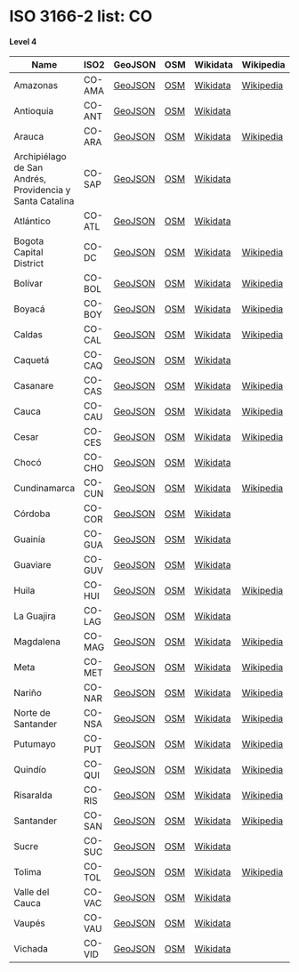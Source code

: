 # ISO 3166-2 list: CO


#### Level 4
Name | ISO2 | GeoJSON | OSM | Wikidata | Wikipedia | population 
--- | --- | --- | --- | --- | --- | --: 
Amazonas | CO-AMA | [GeoJSON](../../export/geojson/q8/iso2/CO/CO-AMA.geojson) | [OSM](https://www.openstreetmap.org/relation/1303962) | [Wikidata](https://www.wikidata.org/wiki/Q44724) | [Wikipedia](http://en.wikipedia.org/wiki/es%3AAmazonas%20%28Colombia%29) | 
Antioquia | CO-ANT | [GeoJSON](../../export/geojson/q8/iso2/CO/CO-ANT.geojson) | [OSM](https://www.openstreetmap.org/relation/1315120) | [Wikidata](https://www.wikidata.org/wiki/Q123304) |  | 6,690,980
Arauca | CO-ARA | [GeoJSON](../../export/geojson/q8/iso2/CO/CO-ARA.geojson) | [OSM](https://www.openstreetmap.org/relation/1388045) | [Wikidata](https://www.wikidata.org/wiki/Q230223) | [Wikipedia](http://en.wikipedia.org/wiki/es%3AArauca%20%28Colombia%29) | 270,708
Archipiélago de San Andrés, Providencia y Santa Catalina | CO-SAP | [GeoJSON](../../export/geojson/q8/iso2/CO/CO-SAP.geojson) | [OSM](https://www.openstreetmap.org/relation/2181889) | [Wikidata](https://www.wikidata.org/wiki/Q26855) |  | 
Atlántico | CO-ATL | [GeoJSON](../../export/geojson/q8/iso2/CO/CO-ATL.geojson) | [OSM](https://www.openstreetmap.org/relation/1315209) | [Wikidata](https://www.wikidata.org/wiki/Q230882) |  | 2,546,138
Bogota Capital District | CO-DC | [GeoJSON](../../export/geojson/q8/iso2/CO/CO-DC.geojson) | [OSM](https://www.openstreetmap.org/relation/1387968) | [Wikidata](https://www.wikidata.org/wiki/Q2841) | [Wikipedia](http://en.wikipedia.org/wiki/es%3ABogot%C3%A1) | 7,980,001
Bolívar | CO-BOL | [GeoJSON](../../export/geojson/q8/iso2/CO/CO-BOL.geojson) | [OSM](https://www.openstreetmap.org/relation/1316581) | [Wikidata](https://www.wikidata.org/wiki/Q230597) | [Wikipedia](http://en.wikipedia.org/wiki/es%3ABol%C3%ADvar%20%28Colombia%29) | 2,122,021
Boyacá | CO-BOY | [GeoJSON](../../export/geojson/q8/iso2/CO/CO-BOY.geojson) | [OSM](https://www.openstreetmap.org/relation/1390144) | [Wikidata](https://www.wikidata.org/wiki/Q121233) | [Wikipedia](http://en.wikipedia.org/wiki/es%3ABoyac%C3%A1) | 
Caldas | CO-CAL | [GeoJSON](../../export/geojson/q8/iso2/CO/CO-CAL.geojson) | [OSM](https://www.openstreetmap.org/relation/396705) | [Wikidata](https://www.wikidata.org/wiki/Q230607) | [Wikipedia](http://en.wikipedia.org/wiki/es%3ACaldas) | 
Caquetá | CO-CAQ | [GeoJSON](../../export/geojson/q8/iso2/CO/CO-CAQ.geojson) | [OSM](https://www.openstreetmap.org/relation/1394843) | [Wikidata](https://www.wikidata.org/wiki/Q13985) |  | 483,834
Casanare | CO-CAS | [GeoJSON](../../export/geojson/q8/iso2/CO/CO-CAS.geojson) | [OSM](https://www.openstreetmap.org/relation/1392025) | [Wikidata](https://www.wikidata.org/wiki/Q13984) | [Wikipedia](http://en.wikipedia.org/wiki/es%3ACasanare) | 375,258
Cauca | CO-CAU | [GeoJSON](../../export/geojson/q8/iso2/CO/CO-CAU.geojson) | [OSM](https://www.openstreetmap.org/relation/1392085) | [Wikidata](https://www.wikidata.org/wiki/Q230602) | [Wikipedia](http://en.wikipedia.org/wiki/es%3ACauca%20%28Colombia%29) | 
Cesar | CO-CES | [GeoJSON](../../export/geojson/q8/iso2/CO/CO-CES.geojson) | [OSM](https://www.openstreetmap.org/relation/1317223) | [Wikidata](https://www.wikidata.org/wiki/Q234916) | [Wikipedia](http://en.wikipedia.org/wiki/es%3ACesar) | 
Chocó | CO-CHO | [GeoJSON](../../export/geojson/q8/iso2/CO/CO-CHO.geojson) | [OSM](https://www.openstreetmap.org/relation/1322131) | [Wikidata](https://www.wikidata.org/wiki/Q230584) |  | 
Cundinamarca | CO-CUN | [GeoJSON](../../export/geojson/q8/iso2/CO/CO-CUN.geojson) | [OSM](https://www.openstreetmap.org/relation/1305533) | [Wikidata](https://www.wikidata.org/wiki/Q232564) | [Wikipedia](http://en.wikipedia.org/wiki/es%3ACundinamarca) | 
Córdoba | CO-COR | [GeoJSON](../../export/geojson/q8/iso2/CO/CO-COR.geojson) | [OSM](https://www.openstreetmap.org/relation/1321032) | [Wikidata](https://www.wikidata.org/wiki/Q234912) |  | 
Guainía | CO-GUA | [GeoJSON](../../export/geojson/q8/iso2/CO/CO-GUA.geojson) | [OSM](https://www.openstreetmap.org/relation/1385038) | [Wikidata](https://www.wikidata.org/wiki/Q238645) |  | 
Guaviare | CO-GUV | [GeoJSON](../../export/geojson/q8/iso2/CO/CO-GUV.geojson) | [OSM](https://www.openstreetmap.org/relation/1380540) | [Wikidata](https://www.wikidata.org/wiki/Q272885) |  | 
Huila | CO-HUI | [GeoJSON](../../export/geojson/q8/iso2/CO/CO-HUI.geojson) | [OSM](https://www.openstreetmap.org/relation/1396291) | [Wikidata](https://www.wikidata.org/wiki/Q234920) | [Wikipedia](http://en.wikipedia.org/wiki/es%3AHuila) | 
La Guajira | CO-LAG | [GeoJSON](../../export/geojson/q8/iso2/CO/CO-LAG.geojson) | [OSM](https://www.openstreetmap.org/relation/1321379) | [Wikidata](https://www.wikidata.org/wiki/Q272747) |  | 985,498
Magdalena | CO-MAG | [GeoJSON](../../export/geojson/q8/iso2/CO/CO-MAG.geojson) | [OSM](https://www.openstreetmap.org/relation/1319097) | [Wikidata](https://www.wikidata.org/wiki/Q199910) | [Wikipedia](http://en.wikipedia.org/wiki/es%3AMagdalena%20%28Colombia%29) | 1,298,562
Meta | CO-MET | [GeoJSON](../../export/geojson/q8/iso2/CO/CO-MET.geojson) | [OSM](https://www.openstreetmap.org/relation/1305166) | [Wikidata](https://www.wikidata.org/wiki/Q238629) | [Wikipedia](http://en.wikipedia.org/wiki/es%3AMeta%20%28Colombia%29) | 
Nariño | CO-NAR | [GeoJSON](../../export/geojson/q8/iso2/CO/CO-NAR.geojson) | [OSM](https://www.openstreetmap.org/relation/1380130) | [Wikidata](https://www.wikidata.org/wiki/Q230217) | [Wikipedia](http://en.wikipedia.org/wiki/es%3ANari%C3%B1o%20%28Colombia%29) | 
Norte de Santander | CO-NSA | [GeoJSON](../../export/geojson/q8/iso2/CO/CO-NSA.geojson) | [OSM](https://www.openstreetmap.org/relation/1324192) | [Wikidata](https://www.wikidata.org/wiki/Q233058) | [Wikipedia](http://en.wikipedia.org/wiki/es%3ANorte%20de%20Santander) | 
Putumayo | CO-PUT | [GeoJSON](../../export/geojson/q8/iso2/CO/CO-PUT.geojson) | [OSM](https://www.openstreetmap.org/relation/1375357) | [Wikidata](https://www.wikidata.org/wiki/Q232953) | [Wikipedia](http://en.wikipedia.org/wiki/es%3APutumayo%20%28Colombia%29) | 358,896
Quindío | CO-QUI | [GeoJSON](../../export/geojson/q8/iso2/CO/CO-QUI.geojson) | [OSM](https://www.openstreetmap.org/relation/1331230) | [Wikidata](https://www.wikidata.org/wiki/Q13995) | [Wikipedia](http://en.wikipedia.org/wiki/es%3AQuind%C3%ADo) | 
Risaralda | CO-RIS | [GeoJSON](../../export/geojson/q8/iso2/CO/CO-RIS.geojson) | [OSM](https://www.openstreetmap.org/relation/1374221) | [Wikidata](https://www.wikidata.org/wiki/Q13993) | [Wikipedia](http://en.wikipedia.org/wiki/es%3ARisaralda) | 
Santander | CO-SAN | [GeoJSON](../../export/geojson/q8/iso2/CO/CO-SAN.geojson) | [OSM](https://www.openstreetmap.org/relation/1372374) | [Wikidata](https://www.wikidata.org/wiki/Q235166) | [Wikipedia](http://en.wikipedia.org/wiki/es%3ASantander%20%28Colombia%29) | 
Sucre | CO-SUC | [GeoJSON](../../export/geojson/q8/iso2/CO/CO-SUC.geojson) | [OSM](https://www.openstreetmap.org/relation/1320759) | [Wikidata](https://www.wikidata.org/wiki/Q235188) |  | 904,863
Tolima | CO-TOL | [GeoJSON](../../export/geojson/q8/iso2/CO/CO-TOL.geojson) | [OSM](https://www.openstreetmap.org/relation/1309495) | [Wikidata](https://www.wikidata.org/wiki/Q234501) | [Wikipedia](http://en.wikipedia.org/wiki/es%3ATolima) | 
Valle del Cauca | CO-VAC | [GeoJSON](../../export/geojson/q8/iso2/CO/CO-VAC.geojson) | [OSM](https://www.openstreetmap.org/relation/1322825) | [Wikidata](https://www.wikidata.org/wiki/Q13990) |  | 
Vaupés | CO-VAU | [GeoJSON](../../export/geojson/q8/iso2/CO/CO-VAU.geojson) | [OSM](https://www.openstreetmap.org/relation/1359366) | [Wikidata](https://www.wikidata.org/wiki/Q234505) |  | 44,928
Vichada | CO-VID | [GeoJSON](../../export/geojson/q8/iso2/CO/CO-VID.geojson) | [OSM](https://www.openstreetmap.org/relation/1357098) | [Wikidata](https://www.wikidata.org/wiki/Q268729) |  | 
